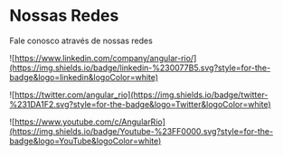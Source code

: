 # Nossas Redes

Fale conosco através de nossas redes

![https://www.linkedin.com/company/angular-rio/](https://img.shields.io/badge/linkedin-%230077B5.svg?style=for-the-badge&logo=linkedin&logoColor=white)

![https://twitter.com/angular_rio](https://img.shields.io/badge/twitter-%231DA1F2.svg?style=for-the-badge&logo=Twitter&logoColor=white)

![https://www.youtube.com/c/AngularRio](https://img.shields.io/badge/Youtube-%23FF0000.svg?style=for-the-badge&logo=YouTube&logoColor=white)
